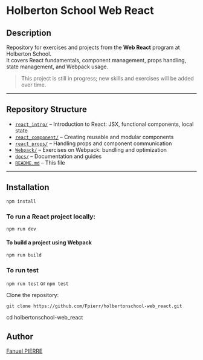 # Holberton School Web React

## Description
Repository for exercises and projects from the **Web React** program at Holberton School.  
It covers React fundamentals, component management, props handling, state management, and Webpack usage.  

>  This project is still in progress; new skills and exercises will be added over time.

---

## Repository Structure

- [`react_intro/`](react_intro/) – Introduction to React: JSX, functional components, local state  
- [`react_component/`](react_component/) – Creating reusable and modular components  
- [`react_props/`](react_props/) – Handling props and component communication  
- [`Webpack/`](Webpack/) – Exercises on Webpack: bundling and optimization  
- [`docs/`](docs/) – Documentation and guides  
- [`README.md`](README.md) – This file  

---

## Installation
```npm install```

### To run a React project locally:
```npm run dev```


#### To build a project using Webpack
```npm run build```

### To run test 
```npm run test```
or 
```npm test```


Clone the repository:

```git clone https://github.com/Fpierr/holbertonschool-web_react.git```

cd holbertonschool-web_react

## Author
[Fanuel PIERRE](https://github.ccom/fpierr)
